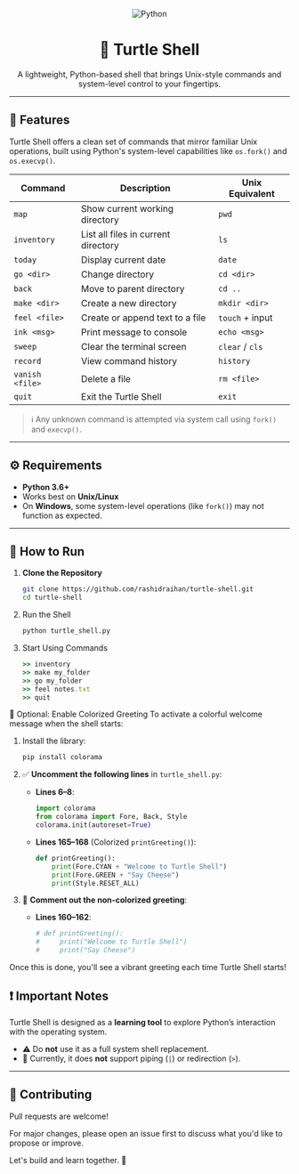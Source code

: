 <p align="center">
  <img src="https://img.shields.io/badge/language-python-blue?logo=python&logoColor=white&style=for-the-badge" alt="Python">
</p>

<h1 align="center">🐢 Turtle Shell</h1>

<p align="center">
  A lightweight, Python-based shell that brings Unix-style commands and system-level control to your fingertips.
</p>

---

## 📌 Features

Turtle Shell offers a clean set of commands that mirror familiar Unix operations, built using Python's system-level capabilities like `os.fork()` and `os.execvp()`.

| Command           | Description                          | Unix Equivalent     |
|-------------------|--------------------------------------|---------------------|
| `map`             | Show current working directory        | `pwd`               |
| `inventory`       | List all files in current directory   | `ls`                |
| `today`           | Display current date                  | `date`              |
| `go <dir>`        | Change directory                      | `cd <dir>`          |
| `back`            | Move to parent directory              | `cd ..`             |
| `make <dir>`      | Create a new directory                | `mkdir <dir>`       |
| `feel <file>`     | Create or append text to a file       | `touch` + input     |
| `ink <msg>`       | Print message to console              | `echo <msg>`        |
| `sweep`           | Clear the terminal screen             | `clear` / `cls`     |
| `record`          | View command history                  | `history`           |
| `vanish <file>`   | Delete a file                         | `rm <file>`         |
| `quit`            | Exit the Turtle Shell                 | `exit`              |

> ℹ️ Any unknown command is attempted via system call using `fork()` and `execvp()`.

---

## ⚙️ Requirements

- **Python 3.6+**
- Works best on **Unix/Linux**
- On **Windows**, some system-level operations (like `fork()`) may not function as expected.

---

## 🚀 How to Run

1. **Clone the Repository**
   ```bash
   git clone https://github.com/rashidraihan/turtle-shell.git 
   cd turtle-shell

2. Run the Shell
   ```bash
   python turtle_shell.py
3. Start Using Commands
   ```ruby
   >> inventory
   >> make my_folder
   >> go my_folder
   >> feel notes.txt
   >> quit
   
 🎨 Optional: Enable Colorized Greeting
 To activate a colorful welcome message when the shell starts:
 
 1. Install the library:
    ```bash
    pip install colorama
    
2. ✅ **Uncomment the following lines** in `turtle_shell.py`:
   - **Lines 6–8**:
     ```python
     import colorama
     from colorama import Fore, Back, Style
     colorama.init(autoreset=True)
     ```
   - **Lines 165–168** (Colorized `printGreeting()`):
     ```python
     def printGreeting():
         print(Fore.CYAN + "Welcome to Turtle Shell")
         print(Fore.GREEN + "Say Cheese")
         print(Style.RESET_ALL)
     ```

3. 🛑 **Comment out the non-colorized greeting**:
   - **Lines 160–162**:
     ```python
     # def printGreeting():
     #     print("Welcome to Turtle Shell")
     #     print("Say Cheese")
     ```

Once this is done, you'll see a vibrant greeting each time Turtle Shell starts!

## ❗ Important Notes

Turtle Shell is designed as a **learning tool** to explore Python’s interaction with the operating system.

- ⚠️ Do **not** use it as a full system shell replacement.
- 🚫 Currently, it does **not** support piping (`|`) or redirection (`>`).

---

## 🤝 Contributing

Pull requests are welcome!

For major changes, please open an issue first to discuss what you'd like to propose or improve.

Let's build and learn together. 🐢

